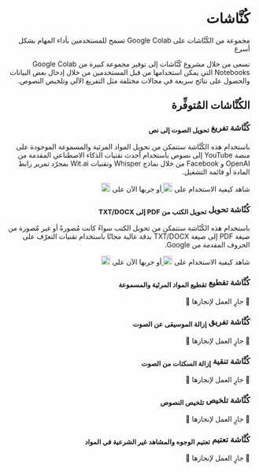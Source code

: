 <h1 dir="rtl">كُنَّاشات</h1>

<p dir="rtl">مجموعة من الكُنَّاشات على Google Colab تسمح للمستخدمين بأداء المهام بشكل أسرع</p>

<p dir="rtl">نسعى من خلال مشروع كُنَّاشات إلى توفير مجموعة كبيرة من Google Colab Notebooks التي يمكن استخدامها من قبل المستخدمين من خلال إدخال بعض البيانات والحصول على نتائج سريعة في مجالات مختلفة مثل التفريغ الآلي وتلخيص النصوص.</p>

<h2 dir="rtl">الكُنَّاشات المُتوفِّرة</h2>

<h3 dir="rtl">كُنَّاشة تفريغ <sub>تحويل الصوت إلى نص</sub></h3>

<p dir="rtl">باستخدام هذه الكُنَّاشة ستتمكن من تحويل المواد المرئية والمسموعة الموجودة على منصة YouTube إلى نصوص باستخدام أحدث تقنيات الذكاء الاصطناعي المقدمة من OpenAI و Facebook من خلال نماذج Whisper وتقنيات Wit.ai بمجرّد تمرير رابط المادة أو قائمة التشغيل.</p>

<p dir="rtl">
  شاهد كيفية الاستخدام على
  <a href="https://youtu.be/qFsUwp5iomU" target="_blank">
    <img height="18px" src="https://img.shields.io/badge/YouTube-%23FF0000.svg?style=for-the-badge&logo=YouTube&logoColor=white">
  </a>
  أو
  جربها الآن على
  <a href="https://tafrigh.ieasybooks.com" target="_blank">
    <img height="18px" src="https://img.shields.io/badge/Google_Colab-%234285F4.svg?style=for-the-badge&logo=Google-Colab&logoColor=white">
  </a>
</p>

<h3 dir="rtl">كُنّاشة تحويل <sub>تحويل الكتب من PDF إلى TXT/DOCX</sub></h3>

<p dir="rtl">باستخدام هذه الكُنّاشة ستتمكن من تحويل الكتب سواءً كانت مُصورةً أو غير مُصورة من صيغة PDF إلى صيغة TXT/DOCX بدقة عالية مجانًا باستخدام تقنيات التعرّف على الحروف المقدمة من Google.</p>

<p dir="rtl">
  شاهد كيفية الاستخدام على
  <a href="https://youtu.be/MsLRFT50pNo" target="_blank">
    <img height="18px" src="https://img.shields.io/badge/YouTube-%23FF0000.svg?style=for-the-badge&logo=YouTube&logoColor=white">
  </a>
  أو
  جربها الآن على
  <a href="https://tahweel.ieasybooks.com" target="_blank">
    <img height="18px" src="https://img.shields.io/badge/Google_Colab-%234285F4.svg?style=for-the-badge&logo=Google-Colab&logoColor=white">
  </a>
</p>

<h3 dir="rtl">كُنَّاشة تقطيع <sub>تقطيع المواد المرئية والمسموعة</sub></h3>

<p dir="rtl">🚧 جارٍ العمل لإنجازها 🚧</p>

<h3 dir="rtl">كُنَّاشة تفريق <sub>إزالة الموسيقى عن الصوت</sub></h3>

<p dir="rtl">🚧 جارٍ العمل لإنجازها 🚧</p>

<h3 dir="rtl">كُنَّاشة تنقية <sub>إزالة السكتات من الصوت</sub></h3>

<p dir="rtl">🚧 جارٍ العمل لإنجازها 🚧</p>

<h3 dir="rtl">كُنَّاشة تلخيص <sub>تلخيص النصوص</sub></h3>

<p dir="rtl">🚧 جارٍ العمل لإنجازها 🚧</p>

<h3 dir="rtl">كُنَّاشة تعتيم <sub>تعتيم الوجوه والمشاهد غير الشرعية في المواد</sub></h3>

<p dir="rtl">🚧 جارٍ العمل لإنجازها 🚧</p>
